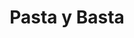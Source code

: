 ---
title : Pasta y Basta
layout: negocio
slogan: Comida francesa
web: https://bistrolecousteau.com/
descripcion: Especialista en pasta
categoria: restaurante
imagen: /assets/img/portfolio/pasta-y-basta-logo3.png
---